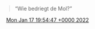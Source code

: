 > “Wie bedriegt de Mol?”

<img src="../../media/tweet.ico" width="12" /> [Mon Jan 17 19:54:47 +0000 2022](https://twitter.com/DromerDenker/status/1483165926057025541)
